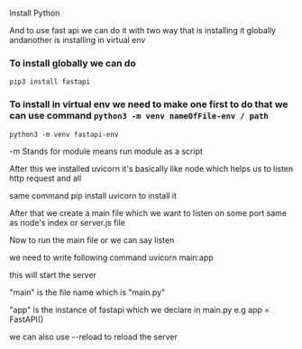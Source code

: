 Install Python

And to use fast api we can do it with two way that is installing it globally andanother is installing in virtual env 

### To install globally we can do 
```pip3 install fastapi```

### To install in virtual env we need to make one first to do that we can use command ```python3 -m venv nameOfFile-env / path```

```python3 -m venv fastapi-env```

-m Stands for module means run module as a script


After this we installed uvicorn it's basically like node which helps us to listen http request and all 

same command pip install uvicorn to install it 

After that we create a main file which we want to listen on some port same as node's index or server.js file

Now to run the main file or we can say listen 

we need to write following command 
uvicorn main:app 

this will start the server

"main" is the file name which is "main.py"

"app" is the instance of fastapi which we declare in main.py e.g app = FastAPI()

we can also use --reload to reload the server


